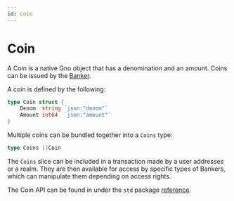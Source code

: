```yaml
---
id: coin
---
```


# Coin

A Coin is a native Gno object that has a denomination and an amount. Coins can be issued by the [Banker](banker.md).  

A coin is defined by the following:

```go
type Coin struct {
	Denom  string `json:"denom"`
	Amount int64  `json:"amount"`
}
```

Multiple coins can be bundled together into a `Coins` type:

```go
type Coins []Coin
```

The `Coins` slice can be included in a transaction made by a user addresses or a realm. 
They are then available for access by specific types of Bankers, which can manipulate them depending on access rights.

The Coin API can be found in under the `std` package [reference](../../reference/standard-library.md).





